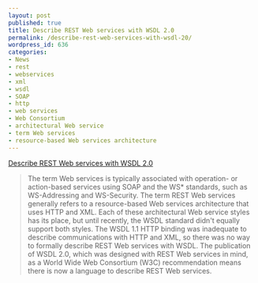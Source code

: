 ```yaml
---
layout: post
published: true
title: Describe REST Web services with WSDL 2.0
permalink: /describe-rest-web-services-with-wsdl-20/
wordpress_id: 636
categories:
- News
- rest
- webservices
- xml
- wsdl
- SOAP
- http
- web services
- Web Consortium
- architectural Web service
- term Web services
- resource-based Web services architecture
---
```




<a href="http://www.ibm.com/developerworks/webservices/library/ws-restwsdl/?ca=dgr-lnxw07ws-restwsdl&S_TACT=105AGX59&amp;S_CMP=GRsitelnxw07">Describe REST Web services with WSDL 2.0</a><br /><blockquote>The term Web services is typically associated with operation- or action-based services using SOAP and the WS* standards, such as WS-Addressing and WS-Security. The term REST Web services generally refers to a resource-based Web services architecture that uses HTTP and XML. Each of these architectural Web service styles has its place, but until recently, the WSDL standard didn't equally support both styles. The WSDL 1.1 HTTP binding was inadequate to describe communications with HTTP and XML, so there was no way to formally describe REST Web services with WSDL. The publication of WSDL 2.0, which was designed with REST Web services in mind, as a World Wide Web Consortium (W3C) recommendation means there is now a language to describe REST Web services. </blockquote>
